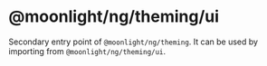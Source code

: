 # @moonlight/ng/theming/ui

Secondary entry point of `@moonlight/ng/theming`. It can be used by importing from `@moonlight/ng/theming/ui`.
